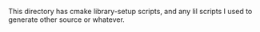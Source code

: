This directory has cmake library-setup scripts, and any lil scripts I used to generate other source or whatever.